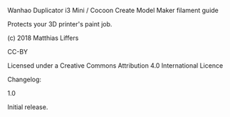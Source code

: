 Wanhao Duplicator i3 Mini / Cocoon Create Model Maker filament guide

Protects your 3D printer's paint job.

(c) 2018 Matthias Liffers

CC-BY

Licensed under a Creative Commons Attribution 4.0 International Licence

Changelog:

1.0

Initial release.
